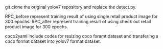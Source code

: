 git clone the original yolov7 repository and replace the detect.py.

RPC_before represent training result of using single retail product image for 300 epochs.
RPC_after represent training result of using check out retail product image for 300 epochs.

coco2yaml include codes for resizing coco foramt dataset and transfering a coco format dataset into yolov7 format dataset.
